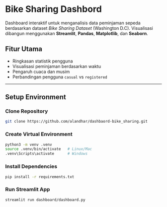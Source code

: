 # Bike Sharing Dashbord
Dashboard interaktif untuk menganalisis data peminjaman sepeda berdasarkan dataset *Bike Sharing Dataset* (Washington D.C). Visualisasi dibangun menggunakan **Streamlit**, **Pandas**, **Matplotlib**, dan **Seaborn**.

## Fitur Utama
- Ringkasan statistik pengguna
- Visualisasi peminjaman berdasarkan waktu
- Pengaruh cuaca dan musim
- Perbandingan pengguna `casual` vs `registered`
---

## Setup Environment
### Clone Repository
```bash
git clone https://github.com/alandhar/dashbaord-bike_sharing.git
```
### Create Virtual Environment
```bash
python3 -m venv .venv
source .venv/bin/activate   # Linux/Mac
.venv\Scripts\activate      # Windows
```
### Install Dependencies
```bash
pip install -r requirements.txt
```
### Run Streamlit App
```bash
streamlit run dashboard/dashboard.py
```
